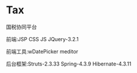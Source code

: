 ﻿# Tax
 国税协同平台

前端:JSP CSS JS JQuery-3.2.1

前端工具:wDatePicker meditor 

后台框架:Struts-2.3.33 Spring-4.3.9 Hibernate-4.3.11

